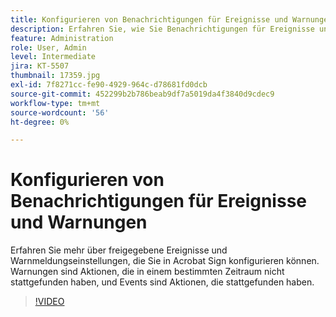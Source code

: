 ```yaml
---
title: Konfigurieren von Benachrichtigungen für Ereignisse und Warnungen
description: Erfahren Sie, wie Sie Benachrichtigungen für Ereignisse und Warnungen konfigurieren.
feature: Administration
role: User, Admin
level: Intermediate
jira: KT-5507
thumbnail: 17359.jpg
exl-id: 7f8271cc-fe90-4929-964c-d78681fd0dcb
source-git-commit: 452299b2b786beab9df7a5019da4f3840d9cdec9
workflow-type: tm+mt
source-wordcount: '56'
ht-degree: 0%

---
```


# Konfigurieren von Benachrichtigungen für Ereignisse und Warnungen

Erfahren Sie mehr über freigegebene Ereignisse und Warnmeldungseinstellungen, die Sie in Acrobat Sign konfigurieren können. Warnungen sind Aktionen, die in einem bestimmten Zeitraum nicht stattgefunden haben, und Events sind Aktionen, die stattgefunden haben.

>[!VIDEO](https://video.tv.adobe.com/v/3412545?quality=12&learn=on&hidetitle=true&captions=ger)
